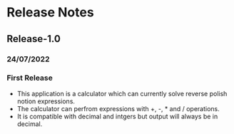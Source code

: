 # **Release Notes**
## Release-1.0 
### 24/07/2022
### First Release
- This application is a calculator which can currently solve reverse polish notion expressions.
- The calculator can perfrom expressions with +, -, * and / operations.
- It is compatible with decimal and intgers but output will always be in decimal.
